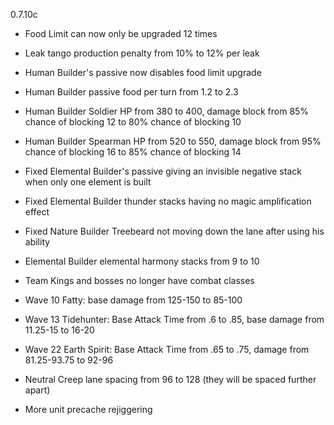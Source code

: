 0.7.10c

- Food Limit can now only be upgraded 12 times

- Leak tango production penalty from 10% to 12% per leak

- Human Builder's passive now disables food limit upgrade

- Human Builder passive food per turn from 1.2 to 2.3

- Human Builder Soldier HP from 380 to 400, damage block from 85% chance of blocking 12 to 80% chance of blocking 10

- Human Builder Spearman HP from 520 to 550, damage block from 95% chance of blocking 16 to 85% chance of blocking 14

- Fixed Elemental Builder's passive giving an invisible negative stack when only one element is built

- Fixed Elemental Builder thunder stacks having no magic amplification effect

- Fixed Nature Builder Treebeard not moving down the lane after using his ability

- Elemental Builder elemental harmony stacks from 9 to 10

- Team Kings and bosses no longer have combat classes

- Wave 10 Fatty: base damage from 125-150 to 85-100

- Wave 13 Tidehunter: Base Attack Time from .6 to .85, base damage from 11.25-15 to 16-20

- Wave 22 Earth Spirit: Base Attack Time from .65 to .75, damage from 81.25-93.75 to 92-96

- Neutral Creep lane spacing from 96 to 128 (they will be spaced further apart)

- More unit precache rejiggering

